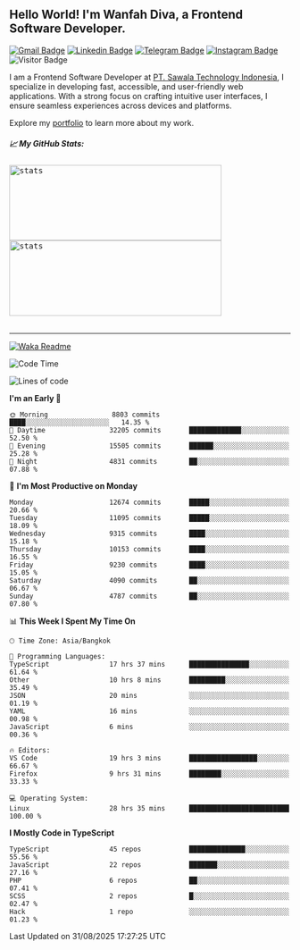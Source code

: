 ## Hello World! I'm Wanfah Diva, a Frontend Software Developer.

[![Gmail Badge](https://img.shields.io/badge/-Gmail-white?style=plastic&logo=Gmail&link=mailto:aditputrafirmansyah@gmail.com)](mailto:wanfahdivaa@gmail.com)
[![Linkedin Badge](https://img.shields.io/badge/-LinkedIn-blue?style=plastic&logo=Linkedin&link=https://www.linkedin.com/in/aditputrafirmansyah/)](https://www.linkedin.com/in/wanfahdiva/)
[![Telegram Badge](https://img.shields.io/badge/-Telegram-blue?style=plastic&logo=telegram&link=https://t.me/Adithya_13)](https://t.me/wanfahdiva)
[![Instagram Badge](https://img.shields.io/badge/-Instagram-white?style=plastic&logo=instagram&link=https://www.instagram.com/adithya_firmansyahputra/)](https://www.instagram.com/wnfhdva/)
![Visitor Badge](https://visitor-badge.laobi.icu/badge?page_id=wanfahdiva.wanfahdiva)

<p>
I am a Frontend Software Developer at <a href="https://sawala.tech" target="_blank">PT. Sawala Technology Indonesia</a>, I specialize in developing fast, accessible, and user-friendly web applications. With a strong focus on crafting intuitive user interfaces, I ensure seamless experiences across devices and platforms.

Explore my <a href="http://wanfahdiva-com.vercel.app/" target="_blank">portfolio</a> to learn more about my work.
</p>

<h5 align="left">
  
📈 **My GitHub Stats:**

</h5>

<div align="left">
<kbd>
  <img height="135em" width="380em" alt="stats" src="https://github-readme-stats-salesp07.vercel.app/api?username=wanfahdiva&count_private=true&show_icons=true&theme=react&rank_icon=github&border_radius=10&hide_title=true"></kbd>
</kbd>
<kbd>
    <img height="135em" width="380em" alt="stats" src="https://github-readme-activity-graph.vercel.app/graph?username=wanfahdiva&theme=react&hide_title=true"></kbd>
</div>

<br />

---

[![Waka Readme](https://github.com/wanfahdiva/wanfahdiva/actions/workflows/waka.yml/badge.svg)](https://github.com/wanfahdiva/wanfahdiva/actions/workflows/waka.yml)

<!--START_SECTION:waka-->
![Code Time](http://img.shields.io/badge/Code%20Time-2%2C376%20hrs%207%20mins-blue)

![Lines of code](https://img.shields.io/badge/From%20Hello%20World%20I%27ve%20Written-21.8%20million%20lines%20of%20code-blue)

**I'm an Early 🐤** 

```text
🌞 Morning                8803 commits        ████░░░░░░░░░░░░░░░░░░░░░   14.35 % 
🌆 Daytime                32205 commits       █████████████░░░░░░░░░░░░   52.50 % 
🌃 Evening                15505 commits       ██████░░░░░░░░░░░░░░░░░░░   25.28 % 
🌙 Night                  4831 commits        ██░░░░░░░░░░░░░░░░░░░░░░░   07.88 % 
```
📅 **I'm Most Productive on Monday** 

```text
Monday                   12674 commits       █████░░░░░░░░░░░░░░░░░░░░   20.66 % 
Tuesday                  11095 commits       █████░░░░░░░░░░░░░░░░░░░░   18.09 % 
Wednesday                9315 commits        ████░░░░░░░░░░░░░░░░░░░░░   15.18 % 
Thursday                 10153 commits       ████░░░░░░░░░░░░░░░░░░░░░   16.55 % 
Friday                   9230 commits        ████░░░░░░░░░░░░░░░░░░░░░   15.05 % 
Saturday                 4090 commits        ██░░░░░░░░░░░░░░░░░░░░░░░   06.67 % 
Sunday                   4787 commits        ██░░░░░░░░░░░░░░░░░░░░░░░   07.80 % 
```


📊 **This Week I Spent My Time On** 

```text
🕑︎ Time Zone: Asia/Bangkok

💬 Programming Languages: 
TypeScript               17 hrs 37 mins      ███████████████░░░░░░░░░░   61.64 % 
Other                    10 hrs 8 mins       █████████░░░░░░░░░░░░░░░░   35.49 % 
JSON                     20 mins             ░░░░░░░░░░░░░░░░░░░░░░░░░   01.19 % 
YAML                     16 mins             ░░░░░░░░░░░░░░░░░░░░░░░░░   00.98 % 
JavaScript               6 mins              ░░░░░░░░░░░░░░░░░░░░░░░░░   00.36 % 

🔥 Editors: 
VS Code                  19 hrs 3 mins       █████████████████░░░░░░░░   66.67 % 
Firefox                  9 hrs 31 mins       ████████░░░░░░░░░░░░░░░░░   33.33 % 

💻 Operating System: 
Linux                    28 hrs 35 mins      █████████████████████████   100.00 % 
```

**I Mostly Code in TypeScript** 

```text
TypeScript               45 repos            ██████████████░░░░░░░░░░░   55.56 % 
JavaScript               22 repos            ███████░░░░░░░░░░░░░░░░░░   27.16 % 
PHP                      6 repos             ██░░░░░░░░░░░░░░░░░░░░░░░   07.41 % 
SCSS                     2 repos             █░░░░░░░░░░░░░░░░░░░░░░░░   02.47 % 
Hack                     1 repo              ░░░░░░░░░░░░░░░░░░░░░░░░░   01.23 % 
```




 Last Updated on 31/08/2025 17:27:25 UTC
<!--END_SECTION:waka-->
